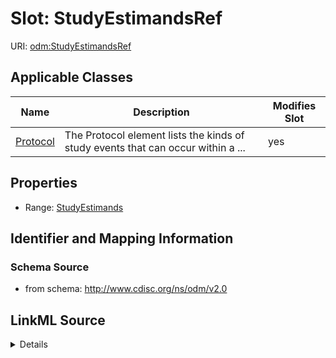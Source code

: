 # Slot: StudyEstimandsRef

URI: [odm:StudyEstimandsRef](http://www.cdisc.org/ns/odm/v2.0/StudyEstimandsRef)



<!-- no inheritance hierarchy -->




## Applicable Classes

| Name | Description | Modifies Slot |
| --- | --- | --- |
[Protocol](Protocol.md) | The Protocol element lists the kinds of study events that can occur within a ... |  yes  |







## Properties

* Range: [StudyEstimands](StudyEstimands.md)





## Identifier and Mapping Information







### Schema Source


* from schema: http://www.cdisc.org/ns/odm/v2.0




## LinkML Source

<details>
```yaml
name: StudyEstimandsRef
from_schema: http://www.cdisc.org/ns/odm/v2.0
rank: 1000
identifier: false
alias: StudyEstimandsRef
domain_of:
- Protocol
range: StudyEstimands

```
</details>
